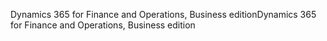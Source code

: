 <span data-ttu-id="2c736-101">Dynamics 365 for Finance and Operations, Business edition</span><span class="sxs-lookup"><span data-stu-id="2c736-101">Dynamics 365 for Finance and Operations, Business edition</span></span>
